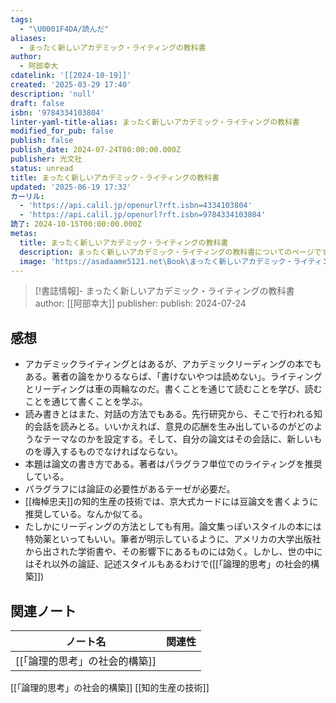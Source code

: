 ```yaml
---
tags:
  - "\U0001F4DA/読んだ"
aliases:
  - まったく新しいアカデミック・ライティングの教科書
author:
  - 阿部幸大
cdatelink: '[[2024-10-19]]'
created: '2025-03-29 17:40'
description: 'null'
draft: false
isbn: '9784334103804'
linter-yaml-title-alias: まったく新しいアカデミック・ライティングの教科書
modified_for_pub: false
publish: false
publish_date: 2024-07-24T00:00:00.000Z
publisher: 光文社
status: unread
title: まったく新しいアカデミック・ライティングの教科書
updated: '2025-06-19 17:32'
カーリル:
  - 'https://api.calil.jp/openurl?rft.isbn=4334103804'
  - 'https://api.calil.jp/openurl?rft.isbn=9784334103804'
読了: 2024-10-15T00:00:00.000Z
metas:
  title: まったく新しいアカデミック・ライティングの教科書
  description: まったく新しいアカデミック・ライティングの教科書についてのページです。
  image: 'https://asadaame5121.net\Book\まったく新しいアカデミック・ライティングの教科書.png'
---
```

> [!書誌情報]-
>  まったく新しいアカデミック・ライティングの教科書
>  author: [[阿部幸大]]
>  publisher: 
>  publish: 2024-07-24 
　
## 感想
- アカデミックライティングとはあるが、アカデミックリーディングの本でもある。著者の論をかりるならば、「書けないやつは読めない」。ライティングとリーディングは車の両輪なのだ。書くことを通じて読むことを学び、読むことを通じて書くことを学ぶ。
- 読み書きとはまた、対話の方法でもある。先行研究から、そこで行われる知的会話を読みとる。いいかえれば、意見の応酬を生み出しているのがどのようなテーマなのかを設定する。そして、自分の論文はその会話に、新しいものを導入するものでなければならない。
- 本題は論文の書き方である。著者はパラグラフ単位でのライティングを推奨している。
- パラグラフには論証の必要性があるテーゼが必要だ。
- [[梅棹忠夫]]の知的生産の技術では、京大式カードには豆論文を書くように推奨している。なんか似てる。
- たしかにリーディングの方法としても有用。論文集っぽいスタイルの本には特効薬といってもいい。筆者が明示しているように、アメリカの大学出版社から出された学術書や、その影響下にあるものには効く。しかし、世の中にはそれ以外の論証、記述スタイルもあるわけで([[「論理的思考」の社会的構築]])
## 関連ノート
| ノート名              | 関連性 |
| ----------------- | --- |
| [[「論理的思考」の社会的構築]] |     |
[[「論理的思考」の社会的構築]]
[[知的生産の技術]]
